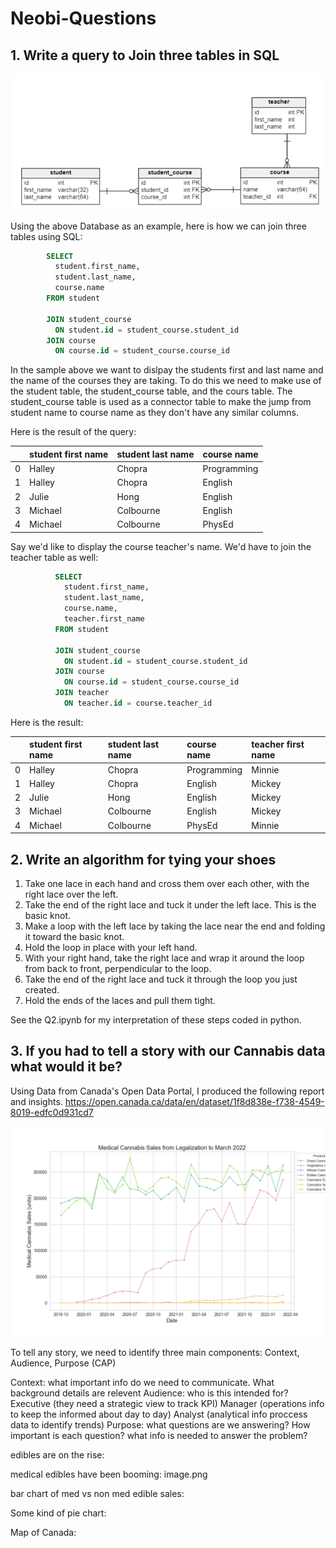 # Neobi-Questions

## 1. Write a query to Join three tables in SQL

![Alt text](Figures/Sample_ERD.PNG "Sample ERD")

Using the above Database as an example, here is how we can join three tables using SQL:

```SQL
        SELECT
          student.first_name,
          student.last_name,
          course.name
        FROM student

        JOIN student_course
          ON student.id = student_course.student_id
        JOIN course
          ON course.id = student_course.course_id
```

In the sample above we want to dislpay the students first and last name and the name of the courses they are taking. To do this we need to make use of the student table, the student_course table, and the cours table. The student_course table is used as a connector table to make the jump from student name to course name as they don't have any similar columns. 

Here is the result of the query:

| |student first name|student last name|course name|
|:----|:----|:----|:----|
|0|Halley|Chopra|Programming|
|1|Halley|Chopra|English|
|2|Julie|Hong|English|
|3|Michael|Colbourne|English|
|4|Michael|Colbourne| PhysEd|

Say we'd like to display the course teacher's name. We'd have to join the teacher table as well:
```SQL
          SELECT
            student.first_name,
            student.last_name,
            course.name,
            teacher.first_name
          FROM student

          JOIN student_course
            ON student.id = student_course.student_id
          JOIN course
            ON course.id = student_course.course_id
          JOIN teacher
            ON teacher.id = course.teacher_id
```

Here is the result:

| |student first name|student last name|course name|teacher first name|
|:----|:----|:----|:----|:----|
|0|Halley|Chopra|Programming|Minnie|
|1|Halley|Chopra|English|Mickey|
|2|Julie|Hong|English|Mickey|
|3|Michael|Colbourne|English|Mickey|
|4|Michael|Colbourne| PhysEd|Minnie|

## 2. Write an algorithm for tying your shoes

1. Take one lace in each hand and cross them over each other, with the right lace over the left.
2. Take the end of the right lace and tuck it under the left lace. This is the basic knot.
3. Make a loop with the left lace by taking the lace near the end and folding it toward the basic knot.
4. Hold the loop in place with your left hand.
5. With your right hand, take the right lace and wrap it around the loop from back to front, perpendicular to the loop.
6. Take the end of the right lace and tuck it through the loop you just created.
7. Hold the ends of the laces and pull them tight.

See the Q2.ipynb for my interpretation of these steps coded in python.

## 3. If you had to tell a story with our Cannabis data what would it be? 

Using Data from Canada's Open Data Portal, I produced the following report and insights. 
https://open.canada.ca/data/en/dataset/1f8d838e-f738-4549-8019-edfc0d931cd7



![Alt text](Figures/Medical_Sales.png "Medical Sales")
 
To tell any story, we need to identify three main components: Context, Audience, Purpose (CAP)

Context: what important info do we need to communicate. What background details are relevent
Audience: who is this intended for? 
    Executive (they need a strategic view to track KPI)
    Manager (operations info to keep the informed about day to day)
    Analyst (analytical info proccess data to identify trends)
Purpose: what questions are we answering? How important is each question? what info is needed to answer the problem?

edibles are on the rise:

medical edibles have been booming:
image.png

bar chart of med vs non med edible sales:

Some kind of pie chart:

Map of Canada:
